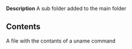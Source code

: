 __Description__
A sub folder added to the main folder
## Contents
A file with the contants of a uname command
